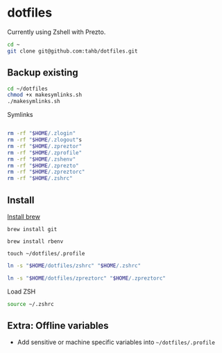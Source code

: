 dotfiles
========

Currently using Zshell with Prezto.

```bash
cd ~
git clone git@github.com:tahb/dotfiles.git
```

## Backup existing


```bash
cd ~/dotfiles
chmod +x makesymlinks.sh
./makesymlinks.sh
```

Symlinks
```bash

rm -rf "$HOME/.zlogin"
rm -rf "$HOME/.zlogout"s
rm -rf "$HOME/.zpreztor"
rm -rf "$HOME/.zprofile"
rm -rf "$HOME/.zshenv"
rm -rf "$HOME/.zprezto"
rm -rf "$HOME/.zpreztorc"
rm -rf "$HOME/.zshrc"

```

## Install


[Install brew](https://brew.sh/)

```
brew install git
```

```
brew install rbenv
```

```
touch ~/dotfiles/.profile
```

```bash
ln -s "$HOME/dotfiles/zshrc" "$HOME/.zshrc"
```

```bash
ln -s "$HOME/dotfiles/zpreztorc" "$HOME/.zpreztorc"
```

Load ZSH
```bash
source ~/.zshrc
```


## Extra: Offline variables
- Add sensitive or machine specific variables into `~/dotfiles/.profile`

